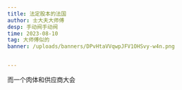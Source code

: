 ```yaml
---
title: 法定股本的法国
author: 士大夫大师傅
desp: 手动阀手动阀
time: 2023-08-10
tag: 大师傅似的
banner: /uploads/banners/DPvHtaVVqwpJFV1OHSvy-w4n.png


---
```

而一个肉体和供应商大会
